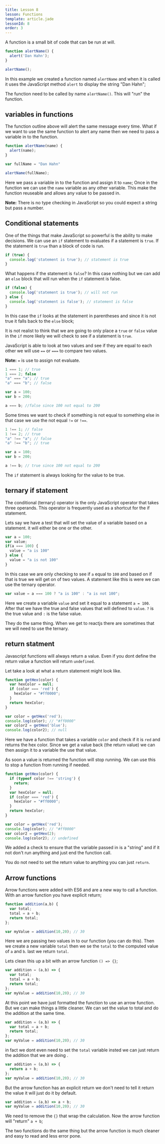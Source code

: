 ```yaml
---
title: Lesson 8
lesson: Functions
template: article.jade
lessonId: 8
order: 3
---
```


A function is a small bit of code that can be run at will.

```javascript
function alertName() {
  alert('Dan Hahn');
}

alertName();
```

In this example we created a function named `alertName` and when it is called it uses the JavaScript method `alert` to display the string "Dan Hahn";

The function need to be called by name `alertName()`.  This will "run" the function.

## variables in functions

The function outline above will alert the same message every time.  What if we want to use the same function to alert any name then we need to pass a variable in to the function.

```javascript
function alertName(name) {
  alert(name);
}

var fullName = "Dan Hahn"

alertName(fullName);
```

Here we pass a variable in to the function and assign it to `name`;  Once in the function we can use the `name` variable as any other variable.  This make the function reuseable and allows any value to be passed in.

**Note:** There is no type checking in JavaScript so you could expect a string but pass a number.

## Conditional statements

One of the things that make JavaScript so powerful is the ability to make decisions.  We can use an `if` statement to evaluates if a statement is `true`.  If the statement is `true` than a block of code is run.

```javascript
if (true) {
  console.log('statement is true'); // statement is true
}
```

What happens if the statement is `false`?  In this case nothing but we can add an `else` block that will run when the `if` statement is false.

```javascript
if (false) {
  console.log('statement is true'); // will not run
} else {
  console.log('statement is false'); // statement is false
}
```

In this case the `if` looks at the statement in parentheses and since it is not true it falls back to the `else` block;

It is not realist to think that we are going to only place a `true` or `false` value in the `if` more likely we will check to see if a statement is `true`.

JavaScript is able to look at two values and see if they are equal to each other we will use `==` or `===` to compare two values.

**Note:** `=` is use to assign not evaluate.

```javascript
1 === 1; // true
1 === 2; false
"a" === "a"; // true
"a" === "b"; // false

var a = 100;
var b = 200;

a === b; //false since 100 not equal to 200
```

Some times we want to check if something is not equal to something else in that case we use the not equal `!=` or `!==`.

```javascript
1 !== 1; // false
1 !== 2; // true
"a" !== "a"; // false
"a" !== "b"; // true

var a = 100;
var b = 200;

a !== b; // true since 100 not equal to 200
```

The `if` statement is always looking for the value to be true.

## ternary if statement

The conditional (ternary) operator is the only JavaScript operator that takes three operands. This operator is frequently used as a shortcut for the if statement.

Lets say we have a test that will set the value of a variable based on a statement.  it will either be one or the other.

```javascript
var a = 100;
var value;
if(a === 100) {
  value = "a is 100"
} else {
  value = "a is not 100"
}
```

In this case we are only checking to see if `a` equal to `100` and based on if that is true we will get on of two values.  A statement like this is were we can use the ternary operator.

```javascript
var value = a === 100 ? "a is 100" : "a is not 100";
```

Here we create a variable `value` and set it equal to a statement  `a = 100`.  After that we have the true and false values that will defined to `value`.  `?` is the true value and `:` is the false value.

They do the same thing.  When we get to reactjs there are sometimes that we will need to use the ternary.

## return statment

Javascript functions will always return a value.  Even if you dont define the return value a function will return `undefined`.

Let take a look at what a return statement might look like.

```javascript
function getHex(color) {
  var hexColor = null;
  if (color === 'red') {
    hexColor = "#ff0000";
  }
  return hexColor;
}

var color = getHex('red');
console.log(color); // "#ff0000"
var color2 = getHex('blue');
console.log(color2); // null
```

Here we have a function that takes a variable `color` and check if it is `red` and returns the hex color.  Since we get a value back (the return value) we can then assign it to a variable the use that value.

As soon a value is returned the function will stop running.  We can use this to stop a function from running if needed.

```javascript
function getHex(color) {
  if (typeof color !== 'string') {
    return;
  }
  var hexColor = null;
  if (color === 'red') {
    hexColor = "#ff0000";
  }
  return hexColor;
}

var color = getHex('red');
console.log(color); // "#ff0000"
var color2 = getHex(2);
console.log(color2); // undefined
```

We added a check to ensure that the variable passed in is a "string" and if it not don't run anything and just end the function call.

You do not need to set the return value to anything you can just `return`.

## Arrow functions

Arrow functions were added with ES6 and are a new way to call a function.  With an arrow function you have explicit return;

```javascript
function addition(a,b) {
  var total;
  total = a + b;
  return total;
};

var myValue = addition(10,20); // 30
```

Here we are passing two values in to our function (you can do this).  Then we create a new variable `total` then we se the `total` to the computed value of `a` and `b`.  last we return `total`.

Lets clean this up a bit with an arrow function `() => {}`;

```javascript
var addition = (a,b) => {
  var total;
  total = a + b;
  return total;
};
var myValue = addition(10,20); // 30
```

At this point we have just formatted the function to use an arrow function.  But we can make things a little cleaner.  We can set the value to total and do the addition at the same time.

```javascript
var addition = (a,b) => {
  var total = a + b;
  return total;
};
var myValue = addition(10,20); // 30
```

in fact we dont even need to set the `total` variable insted we can just return the addition that we are doing .

```javascript
var addition = (a,b) => {
  return a + b;
};
var myValue = addition(10,20); // 30
```

But the arrow function has an explicit return we don't need to tell it return the value it will just do it by default.

```javascript
var addition = (a,b) => a + b;
var myValue = addition(10,20); // 30
```

We need to remove the `{}` that wrap the calculation.  Now the arrow function will "return" `a + b`;

The two functions do the same thing but the arrow function is much cleaner and easy to read and less error pone.